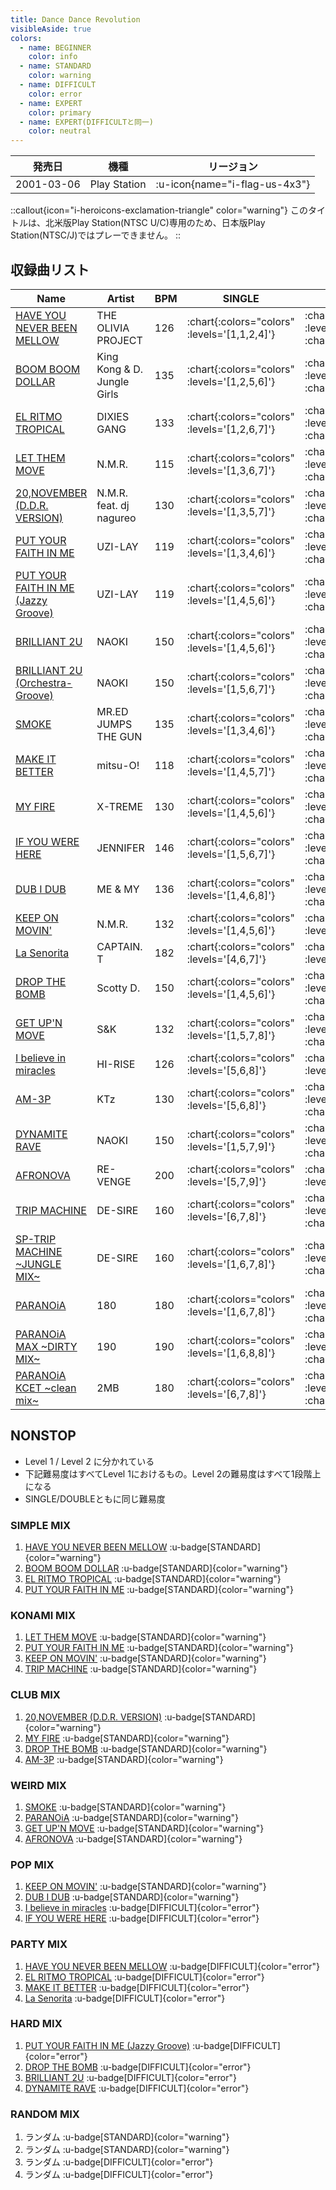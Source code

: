 ```yaml
---
title: Dance Dance Revolution
visibleAside: true
colors:
  - name: BEGINNER
    color: info
  - name: STANDARD
    color: warning
  - name: DIFFICULT
    color: error
  - name: EXPERT
    color: primary
  - name: EXPERT(DIFFICULTと同一)
    color: neutral
---
```


|発売日|機種|リージョン|
|------|----|---------|
|2001-03-06|Play Station| :u-icon{name="i-flag-us-4x3"} |

::callout{icon="i-heroicons-exclamation-triangle" color="warning"}
このタイトルは、北米版Play Station(NTSC U/C)専用のため、日本版Play Station(NTSC/J)ではプレーできません。
::

## 収録曲リスト

|Name|Artist|BPM|SINGLE|DOUBLE|UNISON|
|----|------|---|------|------|------|
|[HAVE YOU NEVER BEEN MELLOW](/playstation-jp/1st/have-you-never-been-mellow)|THE OLIVIA PROJECT|126| :chart{:colors="colors" :levels='[1,1,2,4]'} | :chart{:colors="colors" :levels='[2,3,6]' :charts='[1,2,3]'} | :chart{:colors="colors" :levels='[1,2,4]' :charts='[1,2,3]'} |
|[BOOM BOOM DOLLAR](/playstation-jp/2nd/boom-boom-dollar)|King Kong & D. Jungle Girls|135| :chart{:colors="colors" :levels='[1,2,5,6]'} | :chart{:colors="colors" :levels='[3,5,7]' :charts='[1,2,3]'} | :chart{:colors="colors" :levels='[2,5,6]' :charts='[1,2,3]'} |
|[EL RITMO TROPICAL](/playstation-jp/2nd/el-ritmo-tropical)|DIXIES GANG|133| :chart{:colors="colors" :levels='[1,2,6,7]'} | :chart{:colors="colors" :levels='[4,5,7] :charts='[1,2,3]'} | :chart{:colors="colors" :levels='[2,6,7]' :charts='[1,2,3]} ||
|[LET THEM MOVE](/playstation-jp/2nd/let-them-move)|N.M.R.|115| :chart{:colors="colors" :levels='[1,3,6,7]'} | :chart{:colors="colors" :levels='[3,6,7]' :charts='[1,2,3]'} | :chart{:colors="colors" :levels='[3,6,7]' :charts='[1,2,3]'} |
|[20,NOVEMBER (D.D.R. VERSION)](/playstation-jp/2nd/20-november-ddr)|N.M.R. feat. dj nagureo|130| :chart{:colors="colors" :levels='[1,3,5,7]'} | :chart{:colors="colors" :levels='[3,5,7]' :charts='[1,2,3]'} | :chart{:colors="colors" :levels='[3,5,7]' :charts='[1,2,3]'} |
|[PUT YOUR FAITH IN ME](/playstation-jp/2nd/put-your-faith-in-me)|UZI-LAY|119| :chart{:colors="colors" :levels='[1,3,4,6]'} | :chart{:colors="colors" :levels='[4,5,6]' :charts='[1,2,3]'} | :chart{:colors="colors" :levels='[3,4,6]' :charts='[1,2,3]'} |
|[PUT YOUR FAITH IN ME (Jazzy Groove)](/playstation-jp/2nd/put-your-faith-in-me-jazzy-groove)|UZI-LAY|119| :chart{:colors="colors" :levels='[1,4,5,6]'} | :chart{:colors="colors" :levels='[5,6,8]' :charts='[1,2,3]'} | :chart{:colors="colors" :levels='[4,5,6]' :charts='[1,2,3]} |
|[BRILLIANT 2U](/playstation-jp/2nd/brilliant-2u)|NAOKI|150| :chart{:colors="colors" :levels='[1,4,5,6]'} | :chart{:colors="colors" :levels='[4,5,7]' :charts='[1,2,3]'} | :chart{:colors="colors" :levels='[4,5,6]' :charts='[1,2,3]'} |
|[BRILLIANT 2U (Orchestra-Groove)](/playstation-jp/2nd/brilliant-2u-orchestra-groove)|NAOKI|150| :chart{:colors="colors" :levels='[1,5,6,7]'} | :chart{:colors="colors" :levels='[4,5,7]' :charts='[1,2,3]'} | :chart{:colors="colors" :levels='[5,6,7]' :charts='[1,2,3]'} |
|[SMOKE](/playstation-jp/2nd/smoke)|MR.ED JUMPS THE GUN|135| :chart{:colors="colors" :levels='[1,3,4,6]'} | :chart{:colors="colors" :levels='[4,5,6]' :charts='[1,2,3]'} | :chart{:colors="colors" :levels='[3,4,6]' :charts='[1,2,3]'} |
|[MAKE IT BETTER](/playstation-jp/1st/make-it-better)|mitsu-O!|118| :chart{:colors="colors" :levels='[1,4,5,7]'} | :chart{:colors="colors" :levels='[5,7,7]' :charts='[1,2,3]'} | :chart{:colors="colors" :levels='[4,5,7]' :charts='[1,2,3]'} |
|[MY FIRE](/playstation-jp/1st/my-fire)|X-TREME|130| :chart{:colors="colors" :levels='[1,4,5,6]'} | :chart{:colors="colors" :levels='[4,5,7]' :charts='[1,2,3]'} | :chart{:colors="colors" :levels='[4,5,6]' :charts='[1,2,3]'} |
|[IF YOU WERE HERE](/playstation-jp/2nd/if-you-were-here)|JENNIFER|146| :chart{:colors="colors" :levels='[1,5,6,7]'} | :chart{:colors="colors" :levels='[6,7,7]' :charts='[1,2,3]'} | :chart{:colors="colors" :levels='[5,6,7]' :charts='[1,2,3]'} |
|[DUB I DUB](/playstation-jp/2nd/dub-i-dub)|ME & MY|136| :chart{:colors="colors" :levels='[1,4,6,8]'} | :chart{:colors="colors" :levels='[5,7,7]' :charts='[1,2,3]'} | :chart{:colors="colors" :levels='[4,6,8]' :charts='[1,2,3]'} |
|[KEEP ON MOVIN'](/playstation-jp/2nd/keep-on-movin)|N.M.R.|132| :chart{:colors="colors" :levels='[1,4,5,6]'} | :chart{:colors="colors" :levels='[4,6,7]'} | :chart{:colors="colors" :levels='[4,5,6]'} |
|[La Senorita](/playstation-jp/3rd/la-senorita)|CAPTAIN. T|182| :chart{:colors="colors" :levels='[4,6,7]'} | :chart{:colors="colors" :levels='[4,6,9]'} | :chart{:colors="colors" :levels='[4,6,7]'} |
|[DROP THE BOMB](/playstation-jp/3rd/drop-the-bomb)|Scotty D.|150| :chart{:colors="colors" :levels='[1,4,5,6]'} | :chart{:colors="colors" :levels='[4,5,6]' :charts='[1,2,3]'} | :chart{:colors="colors" :levels='[4,5,6]' :charts='[1,2,3]'} |
|[GET UP'N MOVE](/playstation-jp/2nd/get-up-n-move)|S&K|132| :chart{:colors="colors" :levels='[1,5,7,8]'} | :chart{:colors="colors" :levels='[6,7,7]' :charts='[1,2,4]'} | :chart{:colors="colors" :levels='[5,7,8] :charts='[1,2,3]''} ||
|[I believe in miracles](/playstation-jp/1st/i-believe-in-miracles)|HI-RISE|126| :chart{:colors="colors" :levels='[5,6,8]'} | :chart{:colors="colors" :levels='[6,7,8]'} | :chart{:colors="colors" :levels='[5,6,8]'} ||
|[AM-3P](/playstation-jp/2nd/am-3p)|KTz|130| :chart{:colors="colors" :levels='[5,6,8]'} | :chart{:colors="colors" :levels='[5,6,7]' :charts='[1,2,3]'} | :chart{:colors="colors" :levels='[5,6,8]'} |
|[DYNAMITE RAVE](/dreamcast-jp/2nd/dynamite-rave)|NAOKI|150| :chart{:colors="colors" :levels='[1,5,7,9]'} | :chart{:colors="colors" :levels='[5,6,8]' :charts='[1,2,3]'} | :chart{:colors="colors" :levels='[5,7,9]' :charts='[1,2,3]'} |
|[AFRONOVA](/playstation-jp/3rd/afronova)|RE-VENGE|200| :chart{:colors="colors" :levels='[5,7,9]'} | :chart{:colors="colors" :levels='[6,7,9]'} | :chart{:colors="colors" :levels='[5,7,9]'} |
|[TRIP MACHINE](/playstation-jp/1st/trip-machine)|DE-SIRE|160| :chart{:colors="colors" :levels='[6,7,8]'} | :chart{:colors="colors" :levels='[7,8,8]' :charts='[1,2,3]'} | :chart{:colors="colors" :levels='[6,7,8]'} |
|[SP-TRIP MACHINE \~JUNGLE MIX\~](/playstation-jp/2nd/sp-trip-machine)|DE-SIRE|160| :chart{:colors="colors" :levels='[1,6,7,8]'} | :chart{:colors="colors" :levels='[7,8,8]' :charts='[1,2,3]'} | :chart{:colors="colors" :levels='[6,7,8]' :charts='[1,2,3]'} |
|[PARANOiA](/playstation-jp/1st/paranoia)|180|180| :chart{:colors="colors" :levels='[1,6,7,8]'} | :chart{:colors="colors" :levels='[7,8,9]' :charts='[1,2,3]'} | :chart{:colors="colors" :levels='[6,7,8]' :charts='[1,2,3]'} |
|[PARANOiA MAX \~DIRTY MIX\~](/playstation-jp/1st/paranoia-max)|190|190| :chart{:colors="colors" :levels='[1,6,8,8]'} | :chart{:colors="colors" :levels='[7,8,9]' :charts='[1,2,3]'} | :chart{:colors="colors" :levels='[6,8,8]' :charts='[1,2,3]'} |
|[PARANOiA KCET \~clean mix\~](/playstation-jp/1st/paranoia-kcet)|2MB|180| :chart{:colors="colors" :levels='[6,7,8]'} | :chart{:colors="colors" :levels='[7,8,9]' :charts='[1,2,3]'} | :chart{:colors="colors" :levels='[6,7,8]'} |

## NONSTOP

- Level 1 / Level 2 に分かれている
- 下記難易度はすべてLevel 1におけるもの。Level 2の難易度はすべて1段階上になる
- SINGLE/DOUBLEともに同じ難易度

### SIMPLE MIX

1. [HAVE YOU NEVER BEEN MELLOW](/playstation-jp/1st/have-you-never-been-mellow) :u-badge[STANDARD]{color="warning"}
1. [BOOM BOOM DOLLAR](/playstation-jp/2nd/boom-boom-dollar) :u-badge[STANDARD]{color="warning"}
1. [EL RITMO TROPICAL](/playstation-jp/2nd/el-ritmo-tropical) :u-badge[STANDARD]{color="warning"}
1. [PUT YOUR FAITH IN ME](/playstation-jp/2nd/put-your-faith-in-me) :u-badge[STANDARD]{color="warning"}

### KONAMI MIX

1. [LET THEM MOVE](/playstation-jp/2nd/let-them-move) :u-badge[STANDARD]{color="warning"}
1. [PUT YOUR FAITH IN ME](/playstation-jp/2nd/put-your-faith-in-me) :u-badge[STANDARD]{color="warning"}
1. [KEEP ON MOVIN'](/playstation-jp/2nd/keep-on-movin) :u-badge[STANDARD]{color="warning"}
1. [TRIP MACHINE](/playstation-jp/1st/trip-machine) :u-badge[STANDARD]{color="warning"}

### CLUB MIX

1. [20,NOVEMBER (D.D.R. VERSION)](/playstation-jp/2nd/20-november-ddr) :u-badge[STANDARD]{color="warning"}
1. [MY FIRE](/playstation-jp/1st/my-fire) :u-badge[STANDARD]{color="warning"}
1. [DROP THE BOMB](/playstation-jp/3rd/drop-the-bomb) :u-badge[STANDARD]{color="warning"}
1. [AM-3P](/playstation-jp/2nd/am-3p) :u-badge[STANDARD]{color="warning"}

### WEIRD MIX

1. [SMOKE](/playstation-jp/2nd/smoke) :u-badge[STANDARD]{color="warning"}
1. [PARANOiA](/playstation-jp/1st/paranoia) :u-badge[STANDARD]{color="warning"}
1. [GET UP'N MOVE](/playstation-jp/2nd/get-up-n-move) :u-badge[STANDARD]{color="warning"}
1. [AFRONOVA](/playstation-jp/3rd/afronova) :u-badge[STANDARD]{color="warning"}

### POP MIX

1. [KEEP ON MOVIN'](/playstation-jp/2nd/keep-on-movin) :u-badge[STANDARD]{color="warning"}
1. [DUB I DUB](/playstation-jp/2nd/dub-i-dub) :u-badge[STANDARD]{color="warning"}
1. [I believe in miracles](/playstation-jp/1st/i-believe-in-miracles) :u-badge[DIFFICULT]{color="error"}
1. [IF YOU WERE HERE](/playstation-jp/2nd/if-you-were-here) :u-badge[DIFFICULT]{color="error"}

### PARTY MIX

1. [HAVE YOU NEVER BEEN MELLOW](/playstation-jp/1st/have-you-never-been-mellow) :u-badge[DIFFICULT]{color="error"}
1. [EL RITMO TROPICAL](/playstation-jp/2nd/el-ritmo-tropical) :u-badge[DIFFICULT]{color="error"}
1. [MAKE IT BETTER](/playstation-jp/1st/make-it-better) :u-badge[DIFFICULT]{color="error"}
1. [La Senorita](/playstation-jp/3rd/la-senorita) :u-badge[DIFFICULT]{color="error"}

### HARD MIX

1. [PUT YOUR FAITH IN ME (Jazzy Groove)](/playstation-jp/2nd/put-your-faith-in-me-jazzy-groove) :u-badge[DIFFICULT]{color="error"}
1. [DROP THE BOMB](/playstation-jp/3rd/drop-the-bomb) :u-badge[DIFFICULT]{color="error"}
1. [BRILLIANT 2U](/playstation-jp/2nd/brilliant-2u) :u-badge[DIFFICULT]{color="error"}
1. [DYNAMITE RAVE](/dreamcast-jp/2nd/dynamite-rave) :u-badge[DIFFICULT]{color="error"}

### RANDOM MIX

1. ランダム :u-badge[STANDARD]{color="warning"}
1. ランダム :u-badge[STANDARD]{color="warning"}
1. ランダム :u-badge[DIFFICULT]{color="error"}
1. ランダム :u-badge[DIFFICULT]{color="error"}
